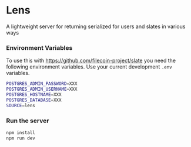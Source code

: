 # Lens

A lightweight server for returning serialized for users and slates in various ways

### Environment Variables

To use this with https://github.com/filecoin-project/slate you need the following environment variables. Use your current development `.env` variables.

```sh
POSTGRES_ADMIN_PASSWORD=XXX
POSTGRES_ADMIN_USERNAME=XXX
POSTGRES_HOSTNAME=XXX
POSTGRES_DATABASE=XXX
SOURCE=lens
```

### Run the server

```sh
npm install
npm run dev
```
